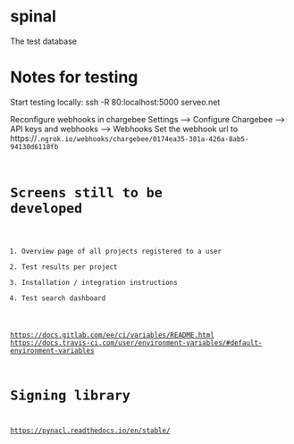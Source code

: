 # spinal
The test database

Notes for testing
=================
Start testing locally:
    ssh -R 80:localhost:5000 serveo.net

Reconfigure webhooks in chargebee
    Settings --> Configure Chargebee --> API keys and webhooks --> Webhooks
    Set the webhook url to https://<code>.ngrok.io/webhooks/chargebee/0174ea35-381a-426a-8ab5-94130d6118fb

Screens still to be developed
=============================
1. Overview page of all projects registered to a user
2. Test results per project
3. Installation / integration instructions
4. Test search dashboard

https://docs.gitlab.com/ee/ci/variables/README.html
https://docs.travis-ci.com/user/environment-variables/#default-environment-variables

Signing library
===============
https://pynacl.readthedocs.io/en/stable/
